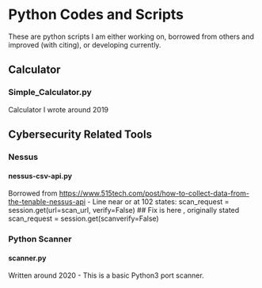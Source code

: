 # Python Codes and Scripts
These are python scripts I am either working on, borrowed from others and improved (with citing), or developing currently.

## Calculator
### Simple_Calculator.py
Calculator I wrote around 2019

## Cybersecurity Related Tools
### Nessus
#### nessus-csv-api.py
Borrowed from https://www.515tech.com/post/how-to-collect-data-from-the-tenable-nessus-api - Line near or at 102 states:
    scan_request = session.get(url=scan_url, verify=False) ## Fix is here , originally stated  scan_request = session.get(scanverify=False)

### Python Scanner
#### scanner.py
Written around 2020 - This is a basic Python3 port scanner. 

